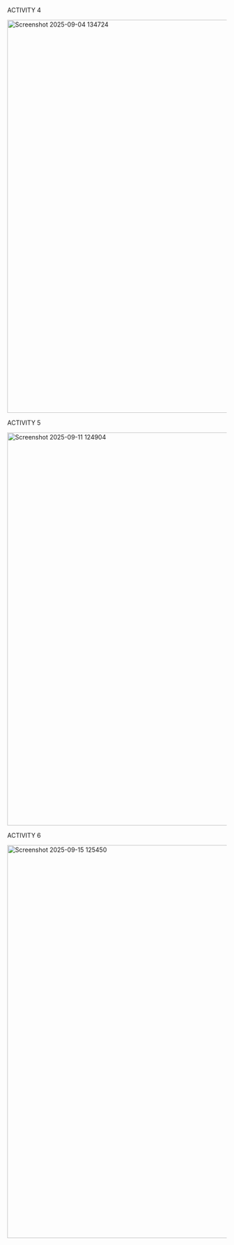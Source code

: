 ACTIVITY 4

<img width="1440" height="900" alt="Screenshot 2025-09-04 134724" src="https://github.com/user-attachments/assets/f5f2104d-ef59-4a56-b67e-d04ab3e821ef" />


ACTIVITY 5

<img width="1440" height="900" alt="Screenshot 2025-09-11 124904" src="https://github.com/user-attachments/assets/d5e63c71-ba13-449c-998f-e7da1959424b" />


ACTIVITY 6

<img width="1440" height="900" alt="Screenshot 2025-09-15 125450" src="https://github.com/user-attachments/assets/43e7c2c0-6726-4017-bc99-e21bc10a93f4" />

